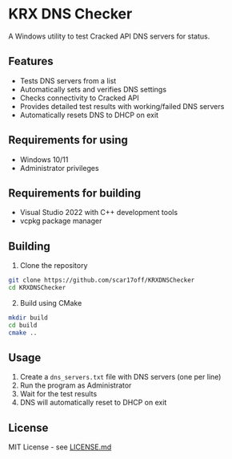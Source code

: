 # KRX DNS Checker

A Windows utility to test Cracked API DNS servers for status.

## Features
- Tests DNS servers from a list
- Automatically sets and verifies DNS settings
- Checks connectivity to Cracked API
- Provides detailed test results with working/failed DNS servers
- Automatically resets DNS to DHCP on exit

## Requirements for using
- Windows 10/11
- Administrator privileges

## Requirements for building
- Visual Studio 2022 with C++ development tools
- vcpkg package manager

## Building
1. Clone the repository
```bash
git clone https://github.com/scar17off/KRXDNSChecker
cd KRXDNSChecker
```

2. Build using CMake
```bash
mkdir build
cd build
cmake ..
```

## Usage
1. Create a `dns_servers.txt` file with DNS servers (one per line)
2. Run the program as Administrator
3. Wait for the test results
4. DNS will automatically reset to DHCP on exit

## License
MIT License - see [LICENSE.md](LICENSE.md)
